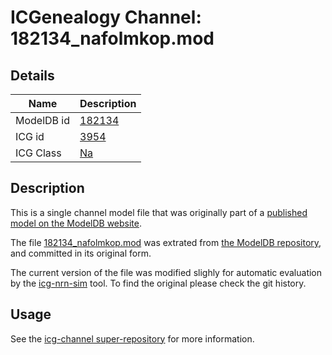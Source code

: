 # ICGenealogy Channel: 182134\_nafolmkop.mod

## Details

Name | Description
---- | -----------
ModelDB id | [182134](http://senselab.med.yale.edu/ModelDB/ShowModel.cshtml?model=182134)
ICG id | [3954](http://icg.neurotheory.ox.ac.uk/channels/2/3954)
ICG Class | [Na](http://icg.neurotheory.ox.ac.uk/channels/2)

## Description

This is a single channel model file that was originally part of a [published model on the ModelDB website](http://senselab.med.yale.edu/mModelDB/ShowModel.cshtml?model=182134).


The file [182134\_nafolmkop.mod](182134_nafolmkop.mod) was extrated from [the ModelDB repository](http://senselab.med.yale.edu/ModelDB/ShowModel.cshtml?model=182134), and committed in its original form.

The current version of the file was modified slighly for automatic evaluation by the [icg-nrn-sim](https://github.com/icgenealogy/icg-nrn-sim) tool. To find the original please check the git history.


## Usage

See the [icg-channel super-repository](https://github.com/icgenealogy/icg-channels) for more information.
